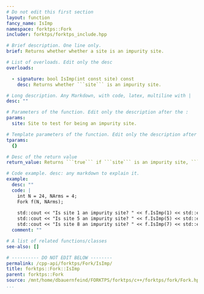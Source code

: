 ```yaml
---
# Do not edit this first section
layout: function
fancy_name: IsImp
namespace: forktps::Fork
includer: forktps/forktps_include.hpp

# Brief description. One line only.
brief: Returns whether whether a site is an impurity site.

# List of overloads. Edit only the desc
overloads:

  - signature: bool IsImp(int const site) const
    desc: Returns whether ```site``` is an impurity site.

# Long description. Any Markdown, with code, latex, multiline with |
desc: ""

# Parameters of the function. Edit only the description after the :
params:
  site: Site to test for being an impurity site.

# Template parameters of the function. Edit only the description after the :
tparams:
  {}

# Desc of the return value
return_value: Returns ```true``` if ```site``` is an impurity site, ```false``` otherwise.

# Code example. desc: any markdown to explain it.
example:
  desc: ""
  code: |
    int N = 24, NArms = 4;
    Fork f(N, NArms);
    
    std::cout << "Is site 1 an impurity site? " << f.IsImp(1) << std::endl; // true
    std::cout << "Is site 5 an impurity site? " << f.IsImp(5) << std::endl; // false
    std::cout << "Is site 8 an impurity site? " << f.IsImp(7) << std::endl; // true
  comment: ""

# A list of related functions/classes
see-also: []

# ---------- DO NOT EDIT BELOW --------
permalink: /cpp-api/forktps/Fork/IsImp/
title: forktps::Fork::IsImp
parent: forktps::Fork
source: /mnt/home/dbauernfeind/FORKTPS/forktps/c++/forktps/fork/Fork.hpp
...
```


